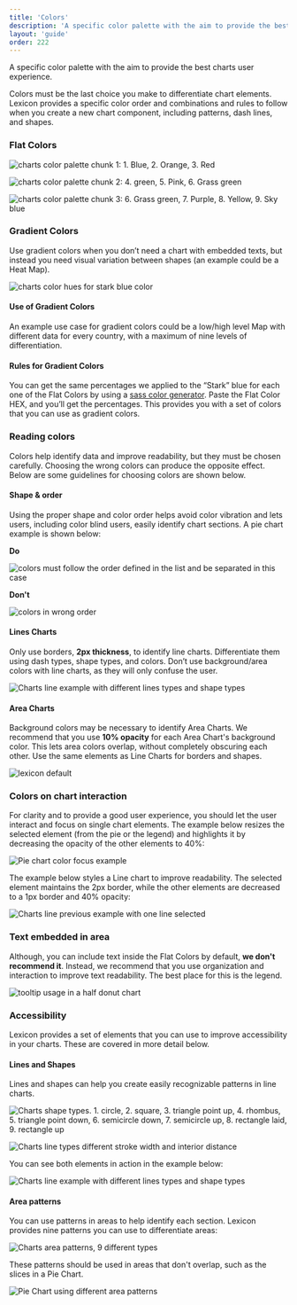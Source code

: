 ```yaml
---
title: 'Colors'
description: 'A specific color palette with the aim to provide the best charts user experience.'
layout: 'guide'
order: 222
---
```


A specific color palette with the aim to provide the best charts user experience.

Colors must be the last choice you make to differentiate chart elements. Lexicon provides a specific color order and combinations and rules to follow when you create a new chart component, including patterns, dash lines, and shapes.

### Flat Colors

![charts color palette chunk 1: 1. Blue, 2. Orange, 3. Red](/images/lexicon/ColorCharts1.jpg)

![charts color palette chunk 2: 4. green, 5. Pink, 6. Grass green](/images/lexicon/ColorCharts2.jpg)

![charts color palette chunk 3: 6. Grass green, 7. Purple, 8. Yellow, 9. Sky blue](/images/lexicon/ColorCharts3.jpg)

### Gradient Colors

Use gradient colors when you don’t need a chart with embedded texts, but instead you need visual variation between shapes (an example could be a Heat Map).

![charts color hues for stark blue color](/images/lexicon/ChartColorStarkVariation.jpg)

#### Use of Gradient Colors

An example use case for gradient colors could be a low/high level Map with different data for every country, with a maximum of nine levels of differentiation.

#### Rules for Gradient Colors

You can get the same percentages we applied to the “Stark” blue for each one of the Flat Colors by using a [sass color generator](http://scg.ar-ch.org/). Paste the Flat Color HEX, and you’ll get the percentages. This provides you with a set of colors that you can use as gradient colors.

### Reading colors

Colors help identify data and improve readability, but they must be chosen carefully. Choosing the wrong colors can produce the opposite effect. Below are some guidelines for choosing colors are shown below.

#### Shape & order

Using the proper shape and color order helps avoid color vibration and lets users, including color blind users, easily identify chart sections. A pie chart example is shown below:

**Do**

![colors must follow the order defined in the list and be separated in this case](/images/lexicon/ChartShapeOrderRight.png)

**Don't**

![colors in wrong order](/images/lexicon/ChartShapeOrderWrong.png)

<!--
<div class="row">
	<div class="dodont col-lg">
		<img class="do" src="/images/lexicon/ChartShapeOrderRight.png" alt="colors must follow the order defined in the list and be separated in this case">
		<p class="do">Do</p>
	</div>
	<div class="dodont col-lg">
		<img class="dont" src="/images/lexicon/ChartShapeOrderWrong.png" alt="colors in wrong order">
		<p class="dont">Don't</p>
	</div>
</div> -->

#### Lines Charts

Only use borders, **2px thickness**, to identify line charts. Differentiate them using dash types, shape types, and colors. Don’t use background/area colors with line charts, as they will only confuse the user.

![Charts line example with different lines types and shape types](/images/lexicon/ChartLineAndShapeExample1.png)

#### Area Charts

Background colors may be necessary to identify Area Charts. We recommend that you use **10% opacity** for each Area Chart's background color. This lets area colors overlap, without completely obscuring each other. Use the same elements as Line Charts for borders and shapes.

![lexicon default](/images/lexicon/ChartColorAreas.png)

### Colors on chart interaction

For clarity and to provide a good user experience, you should let the user interact and focus on single chart elements. The example below resizes the selected element (from the pie or the legend) and highlights it by decreasing the opacity of the other elements to 40%:

![Pie chart color focus example](/images/lexicon/ChartColorFocus.png)

The example below styles a Line chart to improve readability. The selected element maintains the 2px border, while the other elements are decreased to a 1px border and 40% opacity:

![Charts line previous example with one line selected](/images/lexicon/ChartLineAndShapeExample2.png)

### Text embedded in area

Although, you can include text inside the Flat Colors by default, **we don't recommend it**. Instead, we recommend that you use organization and interaction to improve text readability. The best place for this is the legend.

![tooltip usage in a half donut chart](/images/lexicon/ChartBubbleExample.png)

### Accessibility

Lexicon provides a set of elements that you can use to improve accessibility in your charts. These are covered in more detail below.

#### Lines and Shapes

Lines and shapes can help you create easily recognizable patterns in line charts.

![Charts shape types. 1. circle, 2. square, 3. triangle point up, 4. rhombus, 5. triangle point down, 6. semicircle down, 7. semicircle up, 8. rectangle laid, 9. rectangle up](/images/lexicon/ChartsShapeTypes.png)

![Charts line types different stroke width and interior distance](/images/lexicon/ChartsLineTypes.png)

You can see both elements in action in the example below:

![Charts line example with different lines types and shape types](/images/lexicon/ChartLineAndShapeExample1.png)

#### Area patterns

You can use patterns in areas to help identify each section. Lexicon provides nine patterns you can use to differentiate areas:

![Charts area patterns, 9 different types](/images/lexicon/ChartsAreaPattern.png)

These patterns should be used in areas that don't overlap, such as the slices in a Pie Chart.

![Pie Chart using different area patterns](/images/lexicon/ChartAreaPatternExample.png)
